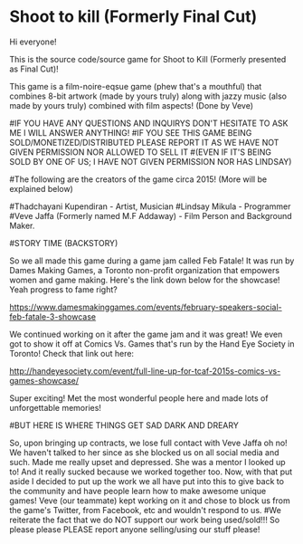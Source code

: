 # Shoot to kill (Formerly Final Cut)

Hi everyone!

This is the source code/source game for Shoot to Kill (Formerly presented as Final Cut)!

This game is a film-noire-eqsue game (phew that's a mouthful) that combines 8-bit artwork (made by yours truly) along with jazzy music (also made by yours truly) combined with film aspects! (Done by Veve)

#IF YOU HAVE ANY QUESTIONS AND INQUIRYS DON'T HESITATE TO ASK ME I WILL ANSWER ANYTHING!
#IF YOU SEE THIS GAME BEING SOLD/MONETIZED/DISTRIBUTED PLEASE REPORT IT AS WE HAVE NOT GIVEN PERMISSION NOR ALLOWED TO SELL IT
#(EVEN IF IT'S BEING SOLD BY ONE OF US; I HAVE NOT GIVEN PERMISSION NOR HAS LINDSAY)

#The following are the creators of the game circa 2015! (More will be explained below)

#Thadchayani Kupendiran - Artist, Musician
#Lindsay Mikula - Programmer
#Veve Jaffa (Formerly named M.F Addaway) - Film Person and Background Maker.

#STORY TIME (BACKSTORY)

So we all made this game during a game jam called Feb Fatale! It was run by Dames Making Games, a Toronto non-profit organization that empowers women and game making. Here's the link down below for the showcase! Yeah progress to fame right?

https://www.damesmakinggames.com/events/february-speakers-social-feb-fatale-3-showcase

We continued working on it after the game jam and it was great! We even got to show it off at Comics Vs. Games that's run by the Hand Eye Society in Toronto! Check that link out here:

http://handeyesociety.com/event/full-line-up-for-tcaf-2015s-comics-vs-games-showcase/

Super exciting! Met the most wonderful people here and made lots of unforgettable memories! 

#BUT HERE IS WHERE THINGS GET SAD DARK AND DREARY

So, upon bringing up contracts, we lose full contact with Veve Jaffa oh no! We haven't talked to her since as she blocked us on all social media and such. Made me really upset and depressed. She was a mentor I looked up to! And it really sucked because we worked together too. Now, with that put aside I decided to put up the work we all have put into this to give back to the community and have people learn how to make awesome unique games! Veve (our teammate) kept working on it and chose to block us from the game's Twitter, from Facebook, etc and wouldn't respond to us. 
#We reiterate the fact that we do NOT support our work being used/sold!!! So please please PLEASE report anyone selling/using our stuff please!
